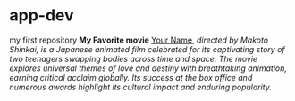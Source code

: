 # app-dev
my first repository
**My Favorite movie**
[Your Name](https://www.imdb.com/title/tt5311514/), *directed by Makoto Shinkai, is a Japanese animated film celebrated for its captivating story of two teenagers swapping bodies across time and space. The movie explores universal themes of love and destiny with breathtaking animation, earning critical acclaim globally. Its success at the box office and numerous awards highlight its cultural impact and enduring popularity.*
